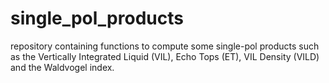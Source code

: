 # single_pol_products
repository containing functions to compute some single-pol products such as the Vertically Integrated Liquid (VIL), Echo Tops (ET), VIL Density (VILD) and the Waldvogel index.

